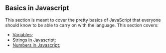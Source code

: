 ## Basics in Javascript

This section is meant to cover the pretty basics of JavaScript that everyone should know to be able to carry on with the language.
This section covers:
- [Variables](https://github.com/luizgdsmdev/Javascript-studies/blob/main/basics/variables/intro.md);
- [Strings in Javascript](https://github.com/luizgdsmdev/Javascript-studies/blob/main/basics/strings-in-javascript/intro.md);
- [Numbers in Javascript](https://github.com/luizgdsmdev/Javascript-studies/blob/main/basics/numbers/intro.md);